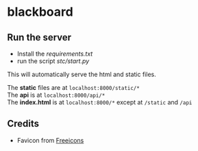 # blackboard

## Run the server

+ Install the *requirements.txt*
+ run the script *stc/start.py*

This will automatically serve the html and static files. 

The __static__ files are at `localhost:8000/static/*`  
The __api__ is at `localhost:8000/api/*`  
The __index.html__ is at `localhost:8000/*` except at `/static` and `/api`


## Credits

+ Favicon from [Freeicons](https://freeicons.io/essential-web-4/blackboard-data-summary-annual-report-icon-40372) 